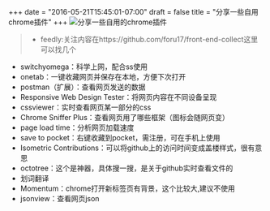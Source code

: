 +++
date = "2016-05-21T15:45:01-07:00"
draft = false
title = "分享一些自用chrome插件"
+++
![分享一些自用的chrome插件](https://c1.staticflickr.com/1/738/33457475271_8f1bb7c525_b.jpg)

>- feedly:关注内容在https://github.com/foru17/front-end-collect这里可以找几个
- switchyomega：科学上网，配合ss使用
- onetab：一键收藏网页并保存在本地，方便下次打开
- postman（扩展）：查看网页发送的数据
- Responsive Web Design Tester：将网页内容在不同设备呈现
- cssviewer：实时查看网页某一部分的css
- Chrome Sniffer Plus：查看网页用了哪些框架（图标会随网页变）
- page load time：分析网页加载速度
- save to pocket：右键收藏到pocket，需注册，可在手机上使用
- Isometric Contributions：可以将github上的访问时间变成盖楼样式，很有意思
- octotree：这个是神器，具体搜一搜，是关于github实时查看文件的
- 划词翻译
- Momentum：chrome打开新标签页有背景，这个比较大,建议不使用
- jsonview：查看网页json

